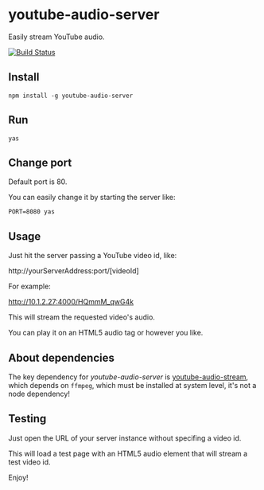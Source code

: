 # youtube-audio-server 
Easily stream YouTube audio.

[![Build Status](https://travis-ci.org/codealchemist/youtube-audio-server.svg?branch=master)](https://travis-ci.org/codealchemist/youtube-audio-server)

## Install

`npm install -g youtube-audio-server`


## Run

`yas`


## Change port

Default port is 80.

You can easily change it by starting the server like:

`PORT=8080 yas`


## Usage

Just hit the server passing a YouTube video id, like:

http://yourServerAddress:port/[videoId]

For example:

http://10.1.2.27:4000/HQmmM_qwG4k

This will stream the requested video's audio.

You can play it on an HTML5 audio tag or however you like.


## About dependencies

The key dependency for *youtube-audio-server* is 
[youtube-audio-stream](https://github.com/JamesKyburz/youtube-audio-stream), 
which depends on `ffmpeg`, which must be installed at system level, it's not
a node dependency!


## Testing

Just open the URL of your server instance without specifing a video id.

This will load a test page with an HTML5 audio element that will stream a test video id.


Enjoy!

